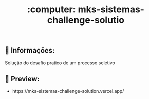<h1 align="Center">
  :computer: mks-sistemas-challenge-solutio

</h1><br>

## :bell: Informações:

Solução do desafio pratico de um processo seletivo

## :bell: Preview:

<ul>
  <li>https://mks-sistemas-challenge-solution.vercel.app/</li>
</ul>

##
